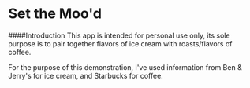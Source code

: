 # Set the Moo'd

####Introduction
This app is intended for personal use only, its sole purpose is to pair together flavors of ice cream with roasts/flavors of coffee.

For the purpose of this demonstration, I've used information from Ben & Jerry's for ice cream, and Starbucks for coffee.
